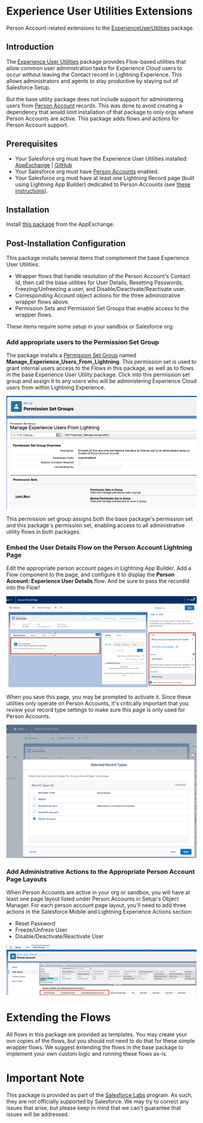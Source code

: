 # Experience User Utilities Extensions
Person Account-related extensions to the [ExperienceUserUtilities](https://github.com/ildiavolorosso/ExperienceUserUtilities) package.

## Introduction
The [Experience User Utilities](https://appexchange.salesforce.com/appxListingDetail?listingId=a0N3u00000PuquwEAB) package provides Flow-based utilities that allow common user administration tasks for Experience Cloud users to occur without leaving the Contact record in Lightning Experience. This allows administrators and agents to stay productive by staying out of Salesforce Setup.

But the base utility package does not include support for administering users from [Person Account](https://help.salesforce.com/apex/HTViewHelpDoc?id=sf.account_person.htm&language=en_US) records. This was done to avoid creating a dependency that would limit installation of that package to only orgs where Person Accounts are active. This package adds flows and actions for Person Account support.

## Prerequisites

- Your Salesforce org must have the Experience User Utilities installed: [AppExchange](https://appexchange.salesforce.com/appxListingDetail?listingId=a0N3u00000PuquwEAB) | [GitHub](https://github.com/ildiavolorosso/ExperienceUserUtilities)
- Your Salesforce org must have [Person Accounts](https://help.salesforce.com/s/articleView?id=000328922&type=1) enabled.
- Your Salesforce org must have at least one Lightning Record page (built using Lightning App Builder) dedicated to Person Accounts (see [these instructions](https://help.salesforce.com/s/articleView?id=000314811&type=1)).

## Installation
Install [this package](https://appexchange.salesforce.com/appxListingDetail?listingId=a0N4V00000GuGt3UAF) from the AppExchange.

## Post-Installation Configuration
This package installs several items that complement the base Experience User Utilities:
- Wrapper flows that handle resolution of the Person Account's Contact Id, then call the base utilities for User Details, Resetting Passwords, Freezing/Unfreezing a user, and Disable/Deactivate/Reactivate user.
- Corresponding Account object actions for the three administrative wrapper flows above.
- Permission Sets and Permission Set Groups that enable access to the wrapper flows.

These items require some setup in your sandbox or Salesforce org:

### Add appropriate users to the Permission Set Group
The package installs a [Permission Set Group](https://help.salesforce.com/s/articleView?language=en_US&type=5&id=perm_set_groups.htm) named **Manage_Experience_Users_From_Lightning**. This permission set is used to grant internal users access to the Flows in this package, as well as to flows in the base Experience User Utility package. Click into this permission set group and assign it to any users who will be administering Experience Cloud users from within Lightning Experience.

![Permission Set Group Assignment](https://github.com/ildiavolorosso/ExperienceUserUtilitiesExtensions/blob/main/screenshots/1.ss.permission-set-group.png?raw=true)

This permission set group assigns both the base package's permission set and this package's permission set, enabling access to all administrative utility flows in both packages.

### Embed the User Details Flow on the Person Account Lightning Page

Edit the appropriate person account pages in Lightning App Builder. Add a Flow component to the page, and configure it to display the **Person Account: Experience User Details** flow. And be sure to pass the recordId into the Flow!

![Person Account Record Page](https://github.com/ildiavolorosso/ExperienceUserUtilitiesExtensions/blob/main/screenshots/2.ss.lex-person-account-page.png)

When you save this page, you may be prompted to activate it. Since these utilities only operate on Person Accounts, it's critically important that you review your record type settings to make sure this page is only used for Person Accounts.

![Person Account LEX Page Activation](https://github.com/ildiavolorosso/ExperienceUserUtilitiesExtensions/blob/main/screenshots/3.ss.LEX-page-activation-settings.png)

### Add Administrative Actions to the Appropriate Person Account Page Layouts

When Person Accounts are active in your org or sandbox, you will have at least one page layout listed under Person Accounts in Setup's Object Manager. For each person account page layout, you'll need to add three actions in the Salesforce Mobile and Lightning Experience Actions section:
- Reset Password
- Freeze/Unfreze User
- Disable/Deactivate/Reactivate User

![Person Account Page Layout](https://github.com/ildiavolorosso/ExperienceUserUtilitiesExtensions/blob/main/screenshots/4.ss.person-account-page-layout.png)

# Extending the Flows

All flows in this package are provided as templates. You may create your ovn copies of the flows, but you should not need to do that for these simple wrapper flows. We suggest extending the flows in the base package to implement your own custom logic and running these flows as-is.

# Important Note
This package is provided as part of the [Salesforce Labs](https://appexchange.salesforce.com/category/salesforce-labs-apps) program. As such, they are not officially supported by Salesforce. We may try to correct any issues that arise, but please keep in mind that we can't guarantee that issues will be addressed.

